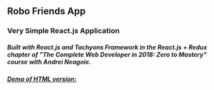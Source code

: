 ## Robo Friends App
### Very Simple React.js Application
##### Built with React.js and Tachyons Framework in the React.js + Redux chapter of "The Complete Web Developer in 2018: Zero to Mastery" course with Andrei Neagoie.
##### [Demo of HTML version: ](https://anatol06.github.io/robo-friends/)